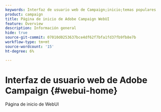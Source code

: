 ```yaml
---
keywords: Interfaz de usuario web de Campaign;inicio;temas populares
product: campaign
title: Página de inicio de Adobe Campaign WebUI
feature: Overview
description: Información general
hide: true
source-git-commit: 07010d0253637bce4df62f7bfa1fd37fb9fb8e7b
workflow-type: tm+mt
source-wordcount: '15'
ht-degree: 6%

---
```


# Interfaz de usuario web de Adobe Campaign {#webui-home}

Página de inicio de WebUI


